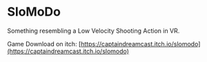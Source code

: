 # SloMoDo
Something resembling a Low Velocity Shooting Action in VR.  
  
Game Download on itch: [https://captaindreamcast.itch.io/slomodo](https://captaindreamcast.itch.io/slomodo)